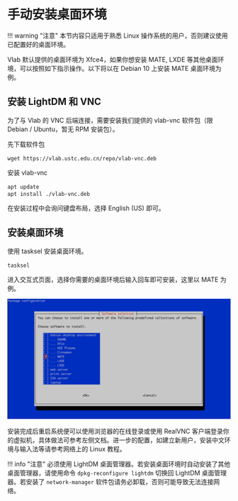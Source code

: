# 手动安装桌面环境

!!! warning "注意"
    本节内容只适用于熟悉 Linux 操作系统的用户，否则建议使用已配置好的桌面环境。

Vlab 默认提供的桌面环境为 Xfce4，如果你想安装 MATE, LXDE 等其他桌面环境，可以按照如下指示操作。以下将以在 Debian 10 上安装 MATE 桌面环境为例。

## 安装 LightDM 和 VNC

为了与 Vlab 的 VNC 后端连接，需要安装我们提供的 vlab-vnc 软件包（限 Debian / Ubuntu，暂无 RPM 安装包）。

先下载软件包

```shell
wget https://vlab.ustc.edu.cn/repo/vlab-vnc.deb
```

安装 vlab-vnc

```shell
apt update
apt install ./vlab-vnc.deb
```

在安装过程中会询问键盘布局，选择 English (US) 即可。

## 安装桌面环境

使用 tasksel 安装桌面环境。

```shell
tasksel
```

进入交互式页面，选择你需要的桌面环境后输入回车即可安装，这里以 MATE 为例。

![Tasksel](../images/install-desktop-tasksel.png)

安装完成后重启系统便可以使用浏览器的在线登录或使用 RealVNC 客户端登录你的虚拟机，具体做法可参考左侧文档。进一步的配置，如建立新用户，安装中文环境与输入法等请参考网络上的 Linux 教程。

!!! info "注意"
    必须使用 LightDM 桌面管理器。若安装桌面环境时自动安装了其他桌面管理器，请使用命令 `dpkg-reconfigure lightdm` 切换回 LightDM 桌面管理器。若安装了 `network-manager` 软件包请务必卸载，否则可能导致无法连接网络。
